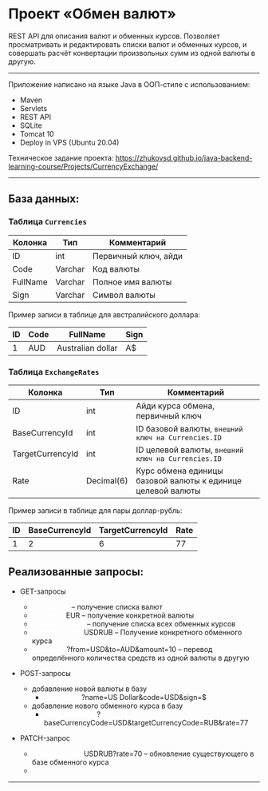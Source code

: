 # Проект «Обмен валют»

REST API для описания валют и обменных курсов. Позволяет просматривать и редактировать списки валют и обменных курсов,
и совершать расчёт конвертации произвольных сумм из одной валюты в другую.  

---

Приложение написано на языке Java в ООП-стиле с использованием:
- Maven
- Servlets
- REST API
- SQLite
- Tomcat 10
- Deploy in VPS (Ubuntu 20.04)

Техническое задание проекта: https://zhukovsd.github.io/java-backend-learning-course/Projects/CurrencyExchange/

---

## База данных:
### Таблица `Currencies`

| Колонка  | Тип     | Комментарий          |
|----------|---------|----------------------|
| ID       | int     | Первичный ключ, айди |
| Code     | Varchar | Код валюты           |
| FullName | Varchar | Полное имя валюты    |
| Sign     | Varchar | Символ валюты        |

Пример записи в таблице для австралийского доллара:

| ID  | Code | FullName          | Sign |
|-----|------|-------------------|------|
| 1   | AUD  | Australian dollar | A$   |

### Таблица `ExchangeRates`

| Колонка          | Тип        | Комментарий                                                 |
|------------------|------------|-------------------------------------------------------------|
| ID               | int        | Айди курса обмена, первичный ключ                           |
| BaseCurrencyId   | int        | ID базовой валюты, `внешний ключ на Currencies.ID`          |
| TargetCurrencyId | int        | ID целевой валюты, `внешний ключ на Currencies.ID`          |
| Rate             | Decimal(6) | Курс обмена единицы базовой валюты к единице целевой валюты |

Пример записи в таблице для пары доллар-рубль:

| ID  | BaseCurrencyId | TargetCurrencyId | Rate |
|-----|----------------|------------------|------|
| 1   | 2              | 6                | 77   |

## Реализованные запросы:

* GET-запросы
  * <span style="color:white">/currencies</span> – получение списка валют
  * <span style="color:white">/currency/</span>EUR – получение конкретной валюты
  * <span style="color:white">/exchangeRates</span> – получение списка всех обменных курсов
  * <span style="color:white">/exchangeRate/</span>USDRUB – Получение конкретного обменного курса
  * <span style="color:white">/exchange</span>?from=USD&to=AUD&amount=10 – перевод определённого количества средств из одной валюты в другую
  

* POST-запросы
  * добавление новой валюты в базу
    * <span style="color:white">/currencies</span>?name=US Dollar&code=USD&sign=$
  * добавление нового обменного курса в базу
    * <span style="color:white">/exchangeRates</span>?baseCurrencyCode=USD&targetCurrencyCode=RUB&rate=77

  
* PATCH-запрос
  * <span style="color:white">/exchangeRate/</span>USDRUB?rate=70 – обновление существующего в базе обменного курса
  * 

___
